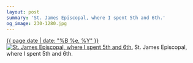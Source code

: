 ```yaml
---
layout: post
summary: 'St. James Episcopal, where I spent 5th and 6th.'
og_image: 230-1280.jpg
---
```


<p>
  <time><a href="/230">{{ page.date | date: "%B %e, %Y" }}</a></time>
  <a href="/230"><img src="{{ site.assets_url }}/230-640.jpg" srcset="{{ site.assets_url }}/230-1280.jpg 1280w, {{ site.assets_url }}/230-960.jpg 960w, {{ site.assets_url }}/230-640.jpg 640w, {{ site.assets_url }}/230-320.jpg 320w" sizes="(min-width: 700px) 50vw, calc(100vw - 2rem)" alt="St. James Episcopal, where I spent 5th and 6th." /></a>
  <span>St. James Episcopal, where I spent 5th and 6th.</span>
</p>
